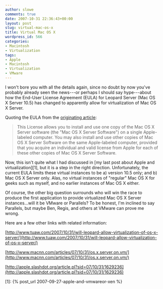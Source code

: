 ```yaml
---
author: slowe
comments: true
date: 2007-10-31 22:36:43+00:00
layout: post
slug: virtual-mac-os-x
title: Virtual Mac OS X
wordpress_id: 566
categories:
- Macintosh
- Virtualization
tags:
- Apple
- Macintosh
- Virtualization
- VMware
---
```


I won't bore you with all the details again, since no doubt by now you've probably already seen the news---or perhaps I should say hype---about how the End-User License Agreement (EULA) for Leopard Server (Mac OS X Server 10.5) has changed to apparently allow for virtualization of Mac OS X Server.

Quoting the EULA from the [originating article](http://db.tidbits.com/article/9277):

>This License allows you to install and use one copy of the Mac OS X Server software (the "Mac OS X Server Software") on a single Apple-labeled computer. You may also install and use other copies of Mac OS X Server Software on the same Apple-labeled computer, provided that you acquire an individual and valid license from Apple for each of these other copies of Mac OS X Server Software.

Now, this isn't quite what I had discussed in [my last post about Apple and virtualization][1], but it is a step in the right direction. Unfortunately, the current EULA limits these virtual instances to be a) version 10.5 only; and b) Mac OS X Server only. Alas, no virtual instances of "regular" Mac OS X for geeks such as myself, and no earlier instances of Mac OS X either.

Of course, the other big question surrounds who will win the race to produce the first application to provide virtualized Mac OS X Server instances...will it be VMware or Parallels? To be honest, I'm inclined to say Parallels, but maybe Ben, Regis, and others at VMware can prove me wrong.

Here are a few other links with related information:

[http://www.tuaw.com/2007/10/31/will-leopard-allow-virtualization-of-os-x-server/](http://www.tuaw.com/2007/10/31/will-leopard-allow-virtualization-of-os-x-server/)

[http://www.macnn.com/articles/07/10/31/os.x.server.on.vm/](http://www.macnn.com/articles/07/10/31/os.x.server.on.vm/)

[http://apple.slashdot.org/article.pl?sid=07/10/31/1629236](http://apple.slashdot.org/article.pl?sid=07/10/31/1629236)

[1]: {% post_url 2007-09-27-apple-and-vmwareor-xen %}
